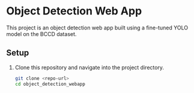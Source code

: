 # Object Detection Web App

This project is an object detection web app built using a fine-tuned YOLO model on the BCCD dataset.

## Setup

1. Clone this repository and navigate into the project directory.
   ```bash
   git clone <repo-url>
   cd object_detection_webapp
